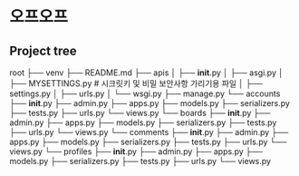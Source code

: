 # 오프오프

Project tree
------------
root
├── venv
├── README.md
├── apis
│   ├── __init__.py
│   ├── asgi.py
│   ├── MYSETTINGS.py # 시크릿키 및 비밀 보안사항 가리기용 파일
│   ├── settings.py
│   ├── urls.py
│   └── wsgi.py
├── manage.py
└── accounts
    ├── __init__.py
    ├── admin.py
    ├── apps.py
    ├── models.py
    ├── serializers.py
    ├── tests.py
    ├── urls.py
    └── views.py
└── boards
    ├── __init__.py
    ├── admin.py
    ├── apps.py
    ├── models.py
    ├── serializers.py
    ├── tests.py
    ├── urls.py
    └── views.py
└── comments
    ├── __init__.py
    ├── admin.py
    ├── apps.py
    ├── models.py
    ├── serializers.py
    ├── tests.py
    ├── urls.py
    └── views.py
└── profiles
    ├── __init__.py
    ├── admin.py
    ├── apps.py
    ├── models.py
    ├── serializers.py
    ├── tests.py
    ├── urls.py
    └── views.py
